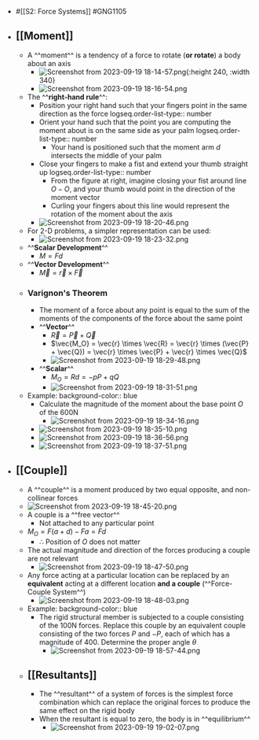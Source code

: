 - #[[S2: Force Systems]] #GNG1105
- ## [[Moment]]
	- A ^^moment^^ is a tendency of a force to rotate (**or rotate**) a body about an axis
		- ![Screenshot from 2023-09-19 18-14-57.png](../assets/Screenshot_from_2023-09-19_18-14-57_1695161793872_0.png){:height 240, :width 340}
		- ![Screenshot from 2023-09-19 18-16-54.png](../assets/Screenshot_from_2023-09-19_18-16-54_1695161844862_0.png)
	- The ^^**right-hand rule**^^:
		- Position your right hand such that your fingers point in the same direction as the force
		  logseq.order-list-type:: number
		- Orient your hand such that the point you are computing the moment about is on the same side as your palm
		  logseq.order-list-type:: number
			- Your hand is positioned such that the moment arm $d$ intersects the middle of your palm
		- Close your fingers to make a fist and extend your thumb straight up
		  logseq.order-list-type:: number
			- From the figure at right, imagine closing your fist around line $O-O$, and your thumb would point in the direction of the moment vector
			- Curling your fingers about this line would represent the rotation of the moment about the axis
		- ![Screenshot from 2023-09-19 18-20-46.png](../assets/Screenshot_from_2023-09-19_18-20-46_1695162167938_0.png)
	- For 2-D problems, a simpler representation can be used:
		- ![Screenshot from 2023-09-19 18-23-32.png](../assets/Screenshot_from_2023-09-19_18-23-32_1695162300422_0.png)
	- ^^**Scalar Development**^^
		- $M = Fd$
	- ^^**Vector Development**^^
		- $\vec{M} = \vec{r} \times \vec{F}$
	- ### Varignon's Theorem
		- The moment of a force about any point is equal to the sum of the moments of the components of the force about the same point
		- ^^**Vector**^^
			- $\vec{R} = \vec{P} + \vec{Q}$
			- $\vec{M_O} =  \vec{r} \times \vec{R} = \vec{r} \times (\vec{P} + \vec{Q}) = \vec{r} \times \vec{P} + \vec{r} \times \vec{Q}$
			- ![Screenshot from 2023-09-19 18-29-48.png](../assets/Screenshot_from_2023-09-19_18-29-48_1695162657759_0.png)
		- ^^**Scalar**^^
			- $M_O = Rd = -pP + qQ$
			- ![Screenshot from 2023-09-19 18-31-51.png](../assets/Screenshot_from_2023-09-19_18-31-51_1695162753351_0.png)
	- Example:
	  background-color:: blue
		- Calculate the magnitude of the moment about the base point $O$ of the 600N
			- ![Screenshot from 2023-09-19 18-34-16.png](../assets/Screenshot_from_2023-09-19_18-34-16_1695162888409_0.png)
		- ![Screenshot from 2023-09-19 18-35-10.png](../assets/Screenshot_from_2023-09-19_18-35-10_1695162998734_0.png)
		- ![Screenshot from 2023-09-19 18-36-56.png](../assets/Screenshot_from_2023-09-19_18-36-56_1695163053420_0.png)
		- ![Screenshot from 2023-09-19 18-37-51.png](../assets/Screenshot_from_2023-09-19_18-37-51_1695163163952_0.png)
- ## [[Couple]]
	- A ^^couple^^ is a moment produced by two equal opposite, and non-collinear forces
	- ![Screenshot from 2023-09-19 18-45-20.png](../assets/Screenshot_from_2023-09-19_18-45-20_1695163568626_0.png)
	- A couple is a ^^free vector^^
		- Not attached to any particular point
	- $M_O = F (a+d) - Fa = Fd$
		- $\therefore$ Position of $O$ does not matter
	- The actual magnitude and direction of the forces producing a couple are not relevant
		- ![Screenshot from 2023-09-19 18-47-50.png](../assets/Screenshot_from_2023-09-19_18-47-50_1695163710607_0.png)
	- Any force acting at a particular location can be replaced by an **equivalent** acting at a different location **and a couple** (^^Force-Couple System^^)
		- ![Screenshot from 2023-09-19 18-48-03.png](../assets/Screenshot_from_2023-09-19_18-48-03_1695163741959_0.png)
	- Example:
	  background-color:: blue
		- The rigid structural member is subjected to a couple consisting of the 100N forces. Replace this couple by an equivalent couple consisting of the two forces $P$ and $-P$, each of which has a magnitude of 400. Determine the proper angle $\theta$
			- ![Screenshot from 2023-09-19 18-57-44.png](../assets/Screenshot_from_2023-09-19_18-57-44_1695164320041_0.png)
	- ## [[Resultants]]
		- The ^^resultant^^ of a system of forces is the simplest force combination which can replace the original forces to produce the same effect on the rigid body
		- When the resultant is equal to zero, the body is in ^^equilibrium^^
			- ![Screenshot from 2023-09-19 19-02-07.png](../assets/Screenshot_from_2023-09-19_19-02-07_1695164568863_0.png)